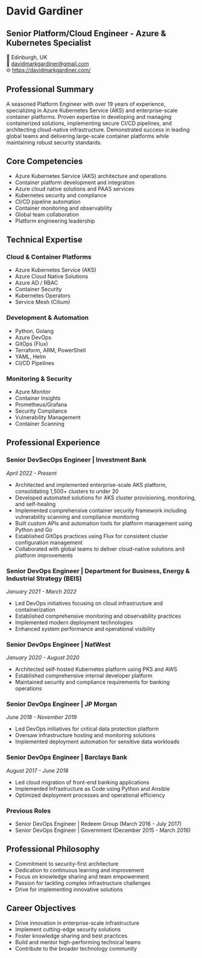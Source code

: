 # David Gardiner

## Senior Platform/Cloud Engineer - Azure & Kubernetes Specialist

📍 Edinburgh, UK  
📧 davidmarkgardiner@gmail.com  
🌐 https://davidmarkgardiner.com/

## Professional Summary
A seasoned Platform Engineer with over 19 years of experience, specializing in Azure Kubernetes Service (AKS) and enterprise-scale container platforms. Proven expertise in developing and managing containerized solutions, implementing secure CI/CD pipelines, and architecting cloud-native infrastructure. Demonstrated success in leading global teams and delivering large-scale container platforms while maintaining robust security standards.

## Core Competencies
- Azure Kubernetes Service (AKS) architecture and operations
- Container platform development and integration
- Azure cloud native solutions and PAAS services
- Kubernetes security and compliance
- CI/CD pipeline automation
- Container monitoring and observability
- Global team collaboration
- Platform engineering leadership

## Technical Expertise
### Cloud & Container Platforms
- Azure Kubernetes Service (AKS)
- Azure Cloud Native Solutions
- Azure AD / RBAC
- Container Security
- Kubernetes Operators
- Service Mesh (Cilium)

### Development & Automation
- Python, Golang
- Azure DevOps
- GitOps (Flux)
- Terraform, ARM, PowerShell
- YAML, Helm
- CI/CD Pipelines

### Monitoring & Security
- Azure Monitor
- Container Insights
- Prometheus/Grafana
- Security Compliance
- Vulnerability Management
- Container Scanning

## Professional Experience

### Senior DevSecOps Engineer | Investment Bank
*April 2022 - Present*
- Architected and implemented enterprise-scale AKS platform, consolidating 1,500+ clusters to under 20
- Developed automated solutions for AKS cluster provisioning, monitoring, and self-healing
- Implemented comprehensive container security framework including vulnerability scanning and compliance monitoring
- Built custom APIs and automation tools for platform management using Python and Go
- Established GitOps practices using Flux for consistent cluster configuration management
- Collaborated with global teams to deliver cloud-native solutions and platform improvements

### Senior DevOps Engineer | Department for Business, Energy & Industrial Strategy (BEIS)
*January 2021 - March 2022*
- Led DevOps initiatives focusing on cloud infrastructure and containerization
- Established comprehensive monitoring and observability practices
- Implemented modern deployment technologies
- Enhanced system performance and operational visibility

### Senior DevOps Engineer | NatWest
*January 2020 - August 2020*
- Architected self-hosted Kubernetes platform using PKS and AWS
- Established comprehensive internal developer platform
- Maintained security and compliance requirements for banking operations

### Senior DevOps Engineer | JP Morgan
*June 2018 - November 2019*
- Led DevOps initiatives for critical data protection platform
- Oversaw infrastructure hosting and monitoring solutions
- Implemented deployment automation for sensitive data workloads

### Senior DevOps Engineer | Barclays Bank
*August 2017 - June 2018*
- Led cloud migration of front-end banking applications
- Implemented Infrastructure as Code using Python and Ansible
- Optimized deployment processes and operational efficiency

### Previous Roles
- Senior DevOps Engineer | Redeem Group (March 2016 - July 2017)
- Senior DevOps Engineer | Government (December 2015 - March 2016)

## Professional Philosophy
- Commitment to security-first architecture
- Dedication to continuous learning and improvement
- Focus on knowledge sharing and team empowerment
- Passion for tackling complex infrastructure challenges
- Drive for implementing innovative solutions

## Career Objectives
- Drive innovation in enterprise-scale infrastructure
- Implement cutting-edge security solutions
- Foster knowledge sharing and best practices
- Build and mentor high-performing technical teams
- Contribute to the broader technology community
